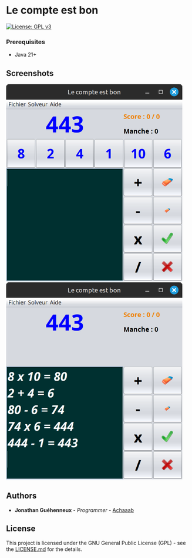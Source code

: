 # Le compte est bon
[![License: GPL v3](https://img.shields.io/badge/License-GPLv3-blue.svg)](https://www.gnu.org/licenses/gpl-3.0)

### Prerequisites
* Java 21+

## Screenshots
<img src="data/screenshots/problem.png" width="480" alt="problem"/>
<img src="data/screenshots/solution.png" width="480" alt="solution"/>

## Authors
* **Jonathan Guéhenneux** - *Programmer* - [Achaaab](https://github.com/Achaaab)

## License
This project is licensed under the GNU General Public License (GPL) - see the [LICENSE.md](LICENSE.md) for the details.
